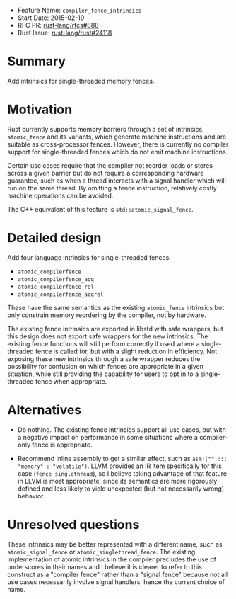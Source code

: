 - Feature Name: `compiler_fence_intrinsics`
- Start Date: 2015-02-19
- RFC PR: [rust-lang/rfcs#888](https://github.com/rust-lang/rfcs/pull/888)
- Rust Issue: [rust-lang/rust#24118](https://github.com/rust-lang/rust/issues/24118)

# Summary

Add intrinsics for single-threaded memory fences.

# Motivation

Rust currently supports memory barriers through a set of intrinsics,
`atomic_fence` and its variants, which generate machine instructions and are
suitable as cross-processor fences. However, there is currently no compiler
support for single-threaded fences which do not emit machine instructions.

Certain use cases require that the compiler not reorder loads or stores across a
given barrier but do not require a corresponding hardware guarantee, such as
when a thread interacts with a signal handler which will run on the same thread.
By omitting a fence instruction, relatively costly machine operations can be
avoided.

The C++ equivalent of this feature is `std::atomic_signal_fence`.

# Detailed design

Add four language intrinsics for single-threaded fences:

 * `atomic_compilerfence`
 * `atomic_compilerfence_acq`
 * `atomic_compilerfence_rel`
 * `atomic_compilerfence_acqrel`

These have the same semantics as the existing `atomic_fence` intrinsics but only
constrain memory reordering by the compiler, not by hardware.

The existing fence intrinsics are exported in libstd with safe wrappers, but
this design does not export safe wrappers for the new intrinsics. The existing
fence functions will still perform correctly if used where a single-threaded
fence is called for, but with a slight reduction in efficiency. Not exposing
these new intrinsics through a safe wrapper reduces the possibility for
confusion on which fences are appropriate in a given situation, while still
providing the capability for users to opt in to a single-threaded fence when
appropriate.

# Alternatives

 * Do nothing. The existing fence intrinsics support all use cases, but with a
   negative impact on performance in some situations where a compiler-only fence
   is appropriate.

 * Recommend inline assembly to get a similar effect, such as `asm!("" :::
   "memory" : "volatile")`. LLVM provides an IR item specifically for this case
   (`fence singlethread`), so I believe taking advantage of that feature in LLVM is
   most appropriate, since its semantics are more rigorously defined and less
   likely to yield unexpected (but not necessarily wrong) behavior.

# Unresolved questions

These intrinsics may be better represented with a different name, such as
`atomic_signal_fence` or `atomic_singlethread_fence`. The existing
implementation of atomic intrinsics in the compiler precludes the use of
underscores in their names and I believe it is clearer to refer to this
construct as a "compiler fence" rather than a "signal fence" because not all use
cases necessarily involve signal handlers, hence the current choice of name.
